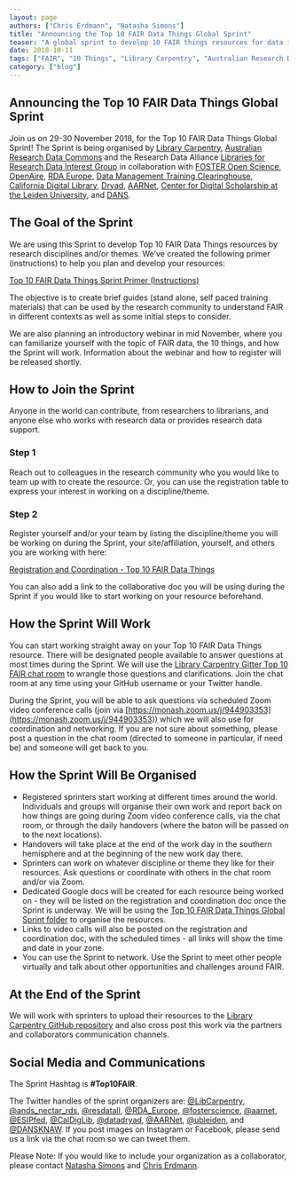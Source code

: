 ```yaml
---
layout: page
authors: ["Chris Erdmann", "Natasha Simons"]
title: "Announcing the Top 10 FAIR Data Things Global Sprint"
teaser: "A global sprint to develop 10 FAIR things resources for data in different disciplines"
date: 2018-10-11
tags: ["FAIR", "10 Things", "Library Carpentry", "Australian Research Data Commons", "Sprint"]
category: ["blog"]
---
```


## Announcing the Top 10 FAIR Data Things Global Sprint  

Join us on 29-30 November 2018, for the Top 10 FAIR Data Things Global Sprint! The Sprint is being organised by 
[Library Carpentry](https://librarycarpentry.org/), [Australian Research Data Commons](https://ardc.edu.au/) and the 
Research Data Alliance [Libraries for Research Data Interest Group](https://www.rd-alliance.org/groups/libraries-research-data.html) 
in collaboration with [FOSTER Open Science](https://www.fosteropenscience.eu/), [OpenAire](https://www.openaire.eu/), 
[RDA Europe](https://www.rd-alliance.org/rda-europe), [Data Management Training Clearinghouse](http://dmtclearinghouse.esipfed.org/), 
[California Digital Library](https://www.cdlib.org/), [Dryad](http://datadryad.org/), [AARNet](https://www.aarnet.edu.au/), [Center for Digital Scholarship at the Leiden University](https://www.library.universiteitleiden.nl/research-and-publishing/centre-for-digital-scholarship), and [DANS](https://dans.knaw.nl/nl).  

## The Goal of the Sprint  

We are using this Sprint to develop Top 10 FAIR Data Things resources by research disciplines and/or themes. 
We’ve created the following primer (instructions) to help you plan and develop your resources:  

[Top 10 FAIR Data Things Sprint Primer (Instructions)](https://docs.google.com/document/d/1TwJyButvAVEz5tCq_bdzD6kdKMvy0wiVLuE3uNbR7Bs/edit?usp=sharing)  

The objective is to create brief guides (stand alone, self paced training materials) that can be used by the 
research community to understand FAIR in different contexts as well as some initial steps to consider.

We are also planning an introductory webinar in mid November, where you can familiarize yourself with the topic of 
FAIR data, the 10 things, and how the Sprint will work. Information about the webinar and how to register will be released 
shortly.  

## How to Join the Sprint  

Anyone in the world can contribute, from researchers to librarians, and anyone else who works with research data or 
provides research data support.  

### Step 1  

Reach out to colleagues in the research community who you would like to team up with to create the resource. Or, you can 
use the registration table to express your interest in working on a discipline/theme.  

### Step 2  

Register yourself and/or your team by listing the discipline/theme you will be working on during the Sprint, your 
site/affiliation, yourself, and others you are working with here:  

[Registration and Coordination - Top 10 FAIR Data Things](https://docs.google.com/document/d/1jm--vzQNeU7DJOqlNqoXbRLWhsTdLghDtqH-5tpVVpw/edit?usp=sharing)

You can also add a link to the collaborative doc you will be using during the Sprint if you would like to start working on 
your resource beforehand.

## How the Sprint Will Work   

You can start working straight away on your Top 10 FAIR Data Things resource. There will be designated people available to 
answer questions at most times during the Sprint. We will use the [Library Carpentry Gitter Top 10 FAIR chat room](https://gitter.im/LibraryCarpentry/Top10FAIR) to wrangle those questions and clarifications. Join the chat room at any time using your GitHub username or your Twitter handle. 

During the Sprint, you will be able to ask questions via scheduled Zoom video conference calls (join via [https://monash.zoom.us/j/944903353](https://monash.zoom.us/j/944903353)) which we will also use for coordination and networking. If you are not sure about something, please post a question in the chat room (directed to someone in particular, if need be) and someone will get back to you.

## How the Sprint Will Be Organised  

* Registered sprinters start working at different times around the world. Individuals and groups will organise their own 
work and report back on how things are going during Zoom video conference calls, via the chat room, or through the daily 
handovers (where the baton will be passed on to the next locations). 
* Handovers will take place at the end of the work day in the southern hemisphere and at the beginning of the new work day 
there.
* Sprinters can work on whatever discipline or theme they like for their resources. Ask questions or coordinate with 
others in the chat room and/or via Zoom.
* Dedicated Google docs will be created for each resource being worked on - they will be listed on the 
registration and coordination doc once the Sprint is underway. We will be using the [Top 10 FAIR Data Things Global Sprint folder](https://drive.google.com/drive/folders/1CYNd_kFnf954aKYGiph_j8gZnqBBi_9P) to organise the resources. 
* Links to video calls will also be posted on the registration and coordination doc, with the scheduled times - all links 
will show the time and date in your zone.
* You can use the Sprint to network. Use the Sprint to meet other people virtually and talk about other opportunities 
and challenges around FAIR.

## At the End of the Sprint  

We will work with sprinters to upload their resources to the [Library Carpentry GitHub repository](https://github.com/LibraryCarpentry) 
and also cross post this work via the partners and collaborators communication channels.

## Social Media and Communications  

The Sprint Hashtag is **#Top10FAIR**. 

The Twitter handles of the sprint organizers are: [@LibCarpentry](https://twitter.com/LibCarpentry), 
[@ands_nectar_rds](https://twitter.com/ands_nectar_rds), [@resdatall](https://twitter.com/resdatall), 
[@RDA_Europe](https://twitter.com/RDA_Europe), [@fosterscience](https://twitter.com/fosterscience), 
[@aarnet](https://twitter.com/aarnet), [@ESIPfed](https://twitter.com/ESIPfed), [@CalDigLib](https://twitter.com/CalDigLib), 
[@datadryad](https://twitter.com/datadryad), [@AARNet](https://twitter.com/AARNet), [@ubleiden](https://twitter.com/ubleiden), and [@DANSKNAW](https://twitter.com/DANSKNAW). If you post images on Instagram or Facebook, please send us a link via the 
chat room so we can tweet them.  
  
Please Note: If you would like to include your organization as a collaborator, please contact [Natasha Simons](natasha.simons@ands.org.au) and [Chris Erdmann](chris@carpentries.org).
